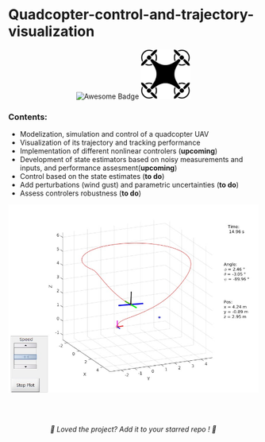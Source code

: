 
# Quadcopter-control-and-trajectory-visualization



<div align="center">
<img src="https://cdn.rawgit.com/sindresorhus/awesome/d7305f38d29fed78fa85652e3a63e154dd8e8829/media/badge.svg" alt="Awesome Badge"/>
<img src="pictures/uav3.png" width="100" height="100" alt="UAV"/>

<!-- <a href="https://twitter.com/abhisheknaiidu" ><img src="https://img.shields.io/twitter/follow/abhisheknaiidu.svg?style=social" /> </a> -->
<br>


<!--<a href="https://github.com/abhisheknaiidu/awesome-github-profile-readme/blob/master/LICENSE"><img src="https://img.shields.io/github/license/abhisheknaiidu/awesome-github-profile-readme?color=2b9348" alt="License Badge"/></a> -->


</div>



### Contents:
- Modelization, simulation and control of a quadcopter UAV
- Visualization of its trajectory and tracking performance 
- Implementation of different nonlinear controlers (**upcoming**)
- Development of state estimators based on noisy measurements and inputs, and performance assesment(**upcoming**)
- Control based on the state estimates (**to do**)
- Add perturbations (wind gust) and parametric uncertainties (**to do**)
- Assess controlers robustness (**to do**)


<img alt="Illustration" src="pictures/quadcopter_traj_anime.jpg"> </img>


<!-- <i>List of functions</i>  -->



<div align="center">
<br> 
<br> 

<i> 🌟 Loved the project? Add it to your starred repo ! 🌟 </i>
</div>
